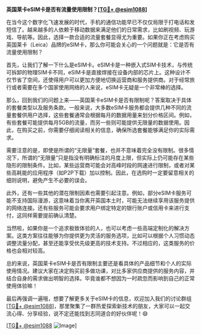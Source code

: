 **英国莱卡eSIM卡是否有流量使用限制？[[TG💪+ @esim1088](https://t.me/s/esim1088)]**

在当今这个数字化飞速发展的时代，手机的通信功能早已不仅仅局限于打电话和发短信了。越来越多的人依赖于移动数据来满足他们的日常需求，比如刷视频、玩游戏、导航等。因此，选择一款合适的流量套餐显得尤为重要。如果你正在考虑购买英国莱卡（Leica）品牌的eSIM卡，那么你可能会关心的一个问题就是：它是否有流量使用限制？

首先，让我们了解一下什么是eSIM卡。eSIM卡是一种嵌入式SIM卡技术，与传统可拆卸的物理SIM卡不同，eSIM卡是直接焊接在设备内部的芯片上。这种设计不仅节省了空间，还使得用户可以更加方便地切换运营商和服务提供商。对于经常旅行或者需要在多个国家使用网络的人来说，eSIM卡无疑是一个非常棒的选择。

那么，回到我们的问题上来——英国莱卡eSIM卡是否有限制呢？答案取决于具体的套餐类型以及服务条款。一般来说，大多数eSIM卡服务都会提供几种不同的流量套餐供用户选择，这些套餐通常会根据每月的数据用量来划分价格区间。例如，有些套餐可能提供每月5GB的流量，而另一些则可能提供无限量的数据使用。因此，在购买之前，你需要仔细阅读相关的信息，确保所选套餐能够满足你的实际需求。

需要注意的是，即使是所谓的“无限量”套餐，也并不意味着完全没有限制。很多情况下，所谓的“无限量”只是指没有明确标注的月度上限，但实际上仍可能存在某些隐形的限制条件。比如，某些运营商可能会对高峰时段的网速进行限制，或者对某些高耗能的应用程序（如P2P下载）加以控制。因此，在选购时一定要留意相关的细则说明，避免产生不必要的误会。

此外，还有一些其他的潜在限制因素也需要引起注意。例如，部分eSIM卡服务可能不支持国际漫游，这意味着当你离开英国本土时，可能无法继续享用该服务提供的网络连接。还有些服务可能会要求用户绑定特定的银行账户或信用卡来进行支付，这同样需要提前确认清楚。

当然啦，如果你是一个追求极致体验的人，也可以考虑一些高端定制化的解决方案。这类方案往往能够为你提供更为灵活的服务选项，比如可以根据个人习惯动态调整流量分配，甚至还能享受优先级更高的技术支持。不过相应的，这类服务的价格也会相对较高。

总的来说，英国莱卡eSIM卡是否有限制主要还是看具体的产品细节和个人的实际使用情况。建议大家在决定购买前多做功课，对比多家供应商提供的服务内容，并结合自身的需求做出明智的选择。毕竟谁都不想因为一时疏忽而影响到自己的正常使用体验嘛！

最后再强调一遍哦，想要了解更多关于eSIM卡的信息，欢迎加入我们的讨论群组[[TG💪+ @esim1088](https://t.me/s/esim1088)]，那里聚集了一群热爱探索新技术的朋友，大家可以一起交流心得、分享经验，说不定还能找到志同道合的好伙伴呢！😄

[[TG💪+ @esim1088](https://t.me/s/esim1088) ![Image](https://i.postimg.cc/4NQfJmqS/Snipaste-2025-05-13-00-14-12.png)]